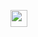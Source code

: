 <p align="left">
<img src="![1-13123_deltarune-ralsei-pixel-art](https://user-images.githubusercontent.com/75184968/125200943-77787000-e243-11eb-8676-1d45784eaf8c.gif)"width="27px">
</p>
